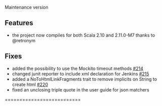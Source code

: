 Maintenance version

## Features 

 * the project now compiles for both Scala 2.10 and 2.11.0-M7 thanks to @retronym

## Fixes

 * added the possibility to use the Mockito timeout methods [#214](https://github.com/etorreborre/specs2/issues/214) 
 * changed junit reporter to include xml declaration for Jenkins [#215](https://github.com/etorreborre/specs2/issues/215)
 * added a NoToHtmlLinkFragments trait to remove implicits on String to create html [#220](https://github.com/etorreborre/specs2/issues/220)
 * fixed an unclosing triple quote in the user guide for json matchers


 ==========================

